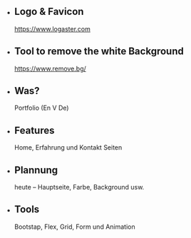 - ## Logo & Favicon
  https://www.logaster.com
- ## Tool to remove the white Background

  https://www.remove.bg/

- ## Was?
  Portfolio (En V De)
- ## Features

  Home,
  Erfahrung und
  Kontakt Seiten

- ## Plannung

  heute – Hauptseite, Farbe, Background usw.

- ## Tools
  Bootstap,
  Flex,
  Grid,
  Form und
  Animation
